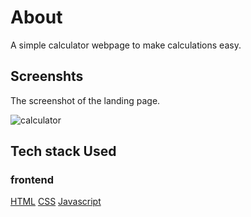 # About
A simple calculator webpage to make calculations easy.

## Screenshts
The screenshot of the landing page.

![calculator](https://user-images.githubusercontent.com/77582783/192614319-52af0f15-40a8-439b-8a9b-9aa46bdc165c.png)

## Tech stack Used
### frontend

[HTML](https://img.shields.io/badge/html5%20-%23E34F26.svg?&style=for-the-badge&logo=html5&logoColor=white")
[CSS](https://img.shields.io/badge/css3%20-%231572B6.svg?&style=for-the-badge&logo=css3&logoColor=white)
[Javascript](https://img.shields.io/badge/javascript%20-%23323330.svg?&style=for-the-badge&logo=javascript&logoColor=%23F7DF1E)

